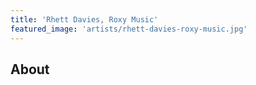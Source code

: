 ```yaml
---
title: 'Rhett Davies, Roxy Music'
featured_image: 'artists/rhett-davies-roxy-music.jpg'
---
```


## About


